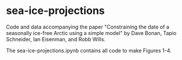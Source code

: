 # sea-ice-projections

Code and data accompanying the paper "Constraining the date of a seasonally ice-free Arctic using a simple model" by Dave Bonan, Tapio Schneider, Ian Eisenman, and Robb Wills.

The sea-ice-projections.ipynb contains all code to make Figures 1-4.
